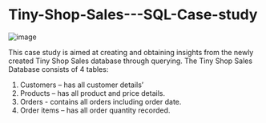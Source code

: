 # Tiny-Shop-Sales---SQL-Case-study

![image](https://github.com/ramanprecious/Tiny-Shop-Sales---SQL-Case-study/assets/62135469/922b7126-9b2a-4e22-a451-38967892faad)

This case study is aimed at creating and obtaining insights from the newly created Tiny Shop Sales database through querying.
The Tiny Shop Sales Database consists of 4 tables:

1. Customers – has all customer details’
2. Products – has all product and price details.
3. Orders -  contains all orders including order date.
4. Order items – has all order quantity recorded.
